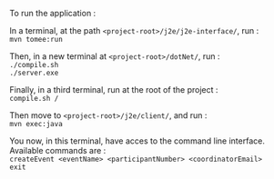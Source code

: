To run the application :

In a terminal, at the path `<project-root>/j2e/j2e-interface/`, run :\
`mvn tomee:run`

Then, in a new terminal at `<project-root>/dotNet/`, run :\
`./compile.sh`\
`./server.exe`

Finally, in a third terminal, run at the root of the project :\
`compile.sh /`

Then move to `<project-root>/j2e/client/`, and run :\
`mvn exec:java`

You now, in this terminal, have acces to the command line interface.\
Available commands are :\
`createEvent <eventName> <participantNumber> <coordinatorEmail>`\
`exit`